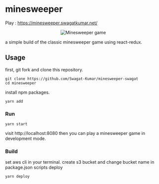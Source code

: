 # minesweeper

Play : https://minesweeper.swagatkumar.net/

<p align="center">
  <img src="https://github.com/Swagat-Kumar/minesweeper-swagat/main.jpg?raw=true" alt="Minesweeper game">
</p>

a simple build of the classic minesweeper game using react-redux.

## Usage

first, git fork and clone this repository.

```shell
git clone https://github.com/Swagat-Kumar/minesweeper-swagat
cd minesweeper
```

install npm packages.

```shell
yarn add
```

### Run

```shell
yarn start
```

visit http://localhost:8080 then you can play a minesweeper game in development mode.

### Build

set aws cli in your terminal.
create s3 bucket and change bucket name in package.json scripts deploy

```shell
yarn deploy
```
